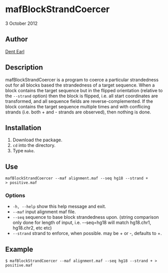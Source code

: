 # mafBlockStrandCoercer

3 October 2012

## Author
[Dent Earl](http://github.com/dentearl/)

## Description
mafBlockStrandCoercer is a program to coerce a particular strandedness out for all blocks based the strandedness of a target sequence. When a block contains the target sequence but in the flipped orientation (relative to the <code>--strand</code> option) then the block is flipped, i.e. all start coordinates are transformed, and all sequence fields are reverse-complemented. If the block contains the target sequence multiple times and with conflicing strands (i.e. both + and - strands are observed), then nothing is done.

## Installation
1. Download the package.
2. <code>cd</code> into the directory.
3. Type <code>make</code>.

## Use
<code>mafBlockStrandCoercer --maf alignment.maf --seq hg18 --strand + > positive.maf </code>

### Options
* <code>-h, --help</code>   show this help message and exit.
* <code>--maf</code>   input alignment maf file.
* <code>--seq</code>   sequence to base block strandedness upon. (string comparison only done for length of input, i.e. --seq=hg18 will match hg18.chr1, hg18.chr2, etc etc)
* <code>--strand</code>   strand to enforce, when possible. may be + or -, defaults to +.

## Example
    $ mafBlockStrandCoercer --maf alignment.maf --seq hg18 --strand + > positive.maf 


